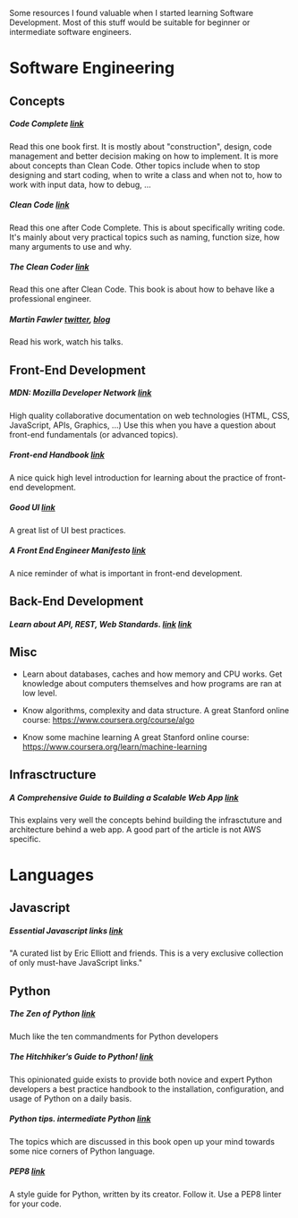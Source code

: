 Some resources I found valuable when I started learning Software Development.
Most of this stuff would be suitable for beginner or intermediate software engineers.


# Software Engineering


## Concepts


##### Code Complete [link](http://www.amazon.com/Code-Complete-Practical-Handbook-Construction/dp/0735619670)

Read this one book first.
It is mostly about "construction", design, code management and better decision making on how to implement. It is more about concepts than Clean Code. Other topics include when to stop designing and start coding, when to write a class and when not to, how to work with input data, how to debug, ...


##### Clean Code [link](http://www.amazon.com/Clean-Code-Handbook-Software-Craftsmanship/dp/0132350882)

Read this one after Code Complete.
This is about specifically writing code. It's mainly about very practical topics such as naming, function size, how many arguments to use and why.


##### The Clean Coder [link](http://www.amazon.com/The-Clean-Coder-Professional-Programmers/dp/0137081073)

Read this one after Clean Code.
This book is about how to behave like a professional engineer.

##### Martin Fawler [twitter](https://twitter.com/martinfowler), [blog](http://www.martinfowler.com/)

Read his work, watch his talks.

## Front-End Development


##### MDN: Mozilla Developer Network [link](https://developer.mozilla.org/en-US/docs/Web.)

High quality collaborative documentation on web technologies (HTML, CSS, JavaScript, APIs, Graphics, ...)
Use this when you have a question about front-end fundamentals (or advanced topics).


##### Front-end Handbook [link](https://www.gitbook.com/book/frontendmasters/front-end-handbook/details)

A nice quick high level introduction for learning about the practice of front-end development.


##### Good UI [link](http://www.goodui.org/)

A great list of UI best practices.

##### A Front End Engineer Manifesto [link](http://f2em.com/)

A nice reminder of what is important in front-end development.


## Back-End Development


##### Learn about API, REST, Web Standards. [link](http://codeplanet.io/principles-good-restful-api-design/) [link](http://jsonapi.org/)


## Misc

 - Learn about databases, caches and how memory and CPU works. Get knowledge about computers themselves and how programs are ran at low level.

 - Know algorithms, complexity and data structure.
A great Stanford online course: https://www.coursera.org/course/algo

 - Know some machine learning
A great Stanford online course: https://www.coursera.org/learn/machine-learning


## Infrasctructure


##### A Comprehensive Guide to Building a Scalable Web App [link](https://www.airpair.com/aws/posts/building-a-scalable-web-app-on-amazon-web-services-p1)

This explains very well the concepts behind building the infrasctuture and architecture behind a web app. A good part of the article is not AWS specific.


# Languages


## Javascript


##### Essential Javascript links [link](https://github.com/ericelliott/essential-javascript-links#essential-javascript-links)

"A curated list by Eric Elliott and friends. This is a very exclusive collection of only must-have JavaScript links."


## Python


##### The Zen of Python [link](https://www.python.org/dev/peps/pep-0020/)

Much like the ten commandments for Python developers


##### The Hitchhiker’s Guide to Python! [link](http://docs.python-guide.org/en/latest/)

This opinionated guide exists to provide both novice and expert Python developers a best practice handbook to the installation, configuration, and usage of Python on a daily basis.


##### Python tips. intermediate Python [link](http://book.pythontips.com/en/latest/)

The topics which are discussed in this book open up your mind towards some nice corners of Python language.


##### PEP8 [link](https://www.python.org/dev/peps/pep-0008/)

A style guide for Python, written by its creator. Follow it. Use a PEP8 linter for your code.

